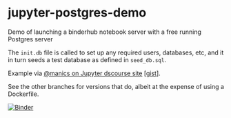 # jupyter-postgres-demo

Demo of launching a binderhub notebook server with a free running Postgres server

The `init.db` file is called to set up any required users, databases, etc, and it in turn seeds a test database as defined in `seed_db.sql`.


Example via [@manics on Jupyter dscourse site](https://discourse.jupyter.org/t/running-arbitrary-services-alongside-jupyter-notebooks-in-binderhub/299/10?u=psychemedia) [[gist](https://gist.github.com/manics/e1392b4368cff1b92c362f121215ce84)].

See the other branches for versions that do, albeit at the expense of using a Dockerfile.

[![Binder](https://mybinder.org/badge_logo.svg)](https://mybinder.org/v2/gh/psychemedia/jupyter-postgres-demo/pgadmin4)
